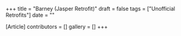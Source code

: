 +++
title = "Barney (Jasper Retrofit)"
draft = false
tags = ["Unofficial Retrofits"]
date = ""

[Article]
contributors = []
gallery = []
+++